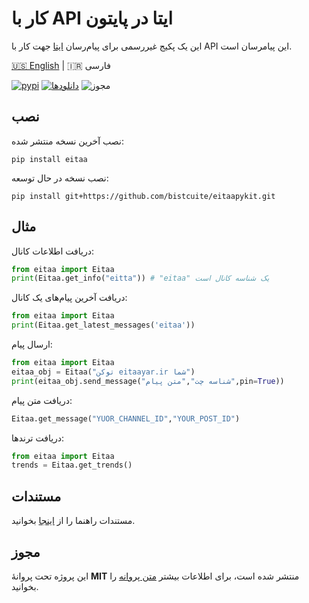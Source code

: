 # کار با API ایتا در پایتون
این یک پکیج غیررسمی برای پیام‌رسان [ایتا](https://eitaa.com/) جهت کار با API این پیامرسان است.

[🇺🇸 English](README.md) | 🇮🇷 فارسی

[![pypi](https://img.shields.io/pypi/v/eitaa)](https://pypi.org/project/eitaa)
[![دانلودها](https://pepy.tech/badge/eitaa)](https://pepy.tech/project/eitaa)
![مجوز](https://img.shields.io/badge/license-MIT-green)

## نصب
نصب آخرین نسخه منتشر شده:
```
pip install eitaa
```
نصب نسخه در حال توسعه:
```
pip install git+https://github.com/bistcuite/eitaapykit.git
```

## مثال
دریافت اطلاعات کانال:
```py
from eitaa import Eitaa
print(Eitaa.get_info("eitta")) # "eitaa" یک شناسه کانال است
```

دریافت آخرین پیام‌های یک کانال:
```py
from eitaa import Eitaa
print(Eitaa.get_latest_messages('eitaa'))
```

ارسال پیام:
```py
from eitaa import Eitaa
eitaa_obj = Eitaa("توکن eitaayar.ir شما")
print(eitaa_obj.send_message("شناسه چت","متن پیام",pin=True))
```

دریافت متن پیام:
```py
Eitaa.get_message("YUOR_CHANNEL_ID","YOUR_POST_ID")
```

دریافت ترندها:
```py
from eitaa import Eitaa
trends = Eitaa.get_trends()
```

## مستندات
مستندات راهنما را از [اینجا](https://hasan.is-a.dev/eitaapykit) بخوانید.

## مجوز
این پروژه تحت پروانۀ **MIT** منتشر شده است، برای اطلاعات بیشتر [متن پروانه](LICENSE) را بخوانید.
